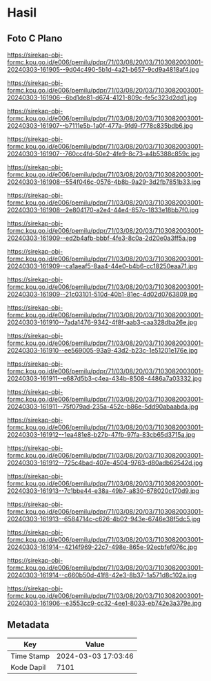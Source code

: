 # Hasil

## Foto C Plano

https://sirekap-obj-formc.kpu.go.id/e006/pemilu/pdpr/71/03/08/20/03/7103082003001-20240303-161905--9d04c490-5b1d-4a21-b657-9cd9a4818af4.jpg

https://sirekap-obj-formc.kpu.go.id/e006/pemilu/pdpr/71/03/08/20/03/7103082003001-20240303-161906--6bd1de81-d674-4121-809c-fe5c323d2dd1.jpg

https://sirekap-obj-formc.kpu.go.id/e006/pemilu/pdpr/71/03/08/20/03/7103082003001-20240303-161907--b7111e5b-1a0f-477a-9fd9-f778c835bdb6.jpg

https://sirekap-obj-formc.kpu.go.id/e006/pemilu/pdpr/71/03/08/20/03/7103082003001-20240303-161907--760cc4fd-50e2-4fe9-8c73-a4b5388c859c.jpg

https://sirekap-obj-formc.kpu.go.id/e006/pemilu/pdpr/71/03/08/20/03/7103082003001-20240303-161908--554f046c-0576-4b8b-9a29-3d2fb7851b33.jpg

https://sirekap-obj-formc.kpu.go.id/e006/pemilu/pdpr/71/03/08/20/03/7103082003001-20240303-161908--2e804170-a2e4-44e4-857c-1833e18bb7f0.jpg

https://sirekap-obj-formc.kpu.go.id/e006/pemilu/pdpr/71/03/08/20/03/7103082003001-20240303-161909--ed2b4afb-bbbf-4fe3-8c0a-2d20e0a3ff5a.jpg

https://sirekap-obj-formc.kpu.go.id/e006/pemilu/pdpr/71/03/08/20/03/7103082003001-20240303-161909--ca1aeaf5-8aa4-44e0-b4b6-cc18250eaa71.jpg

https://sirekap-obj-formc.kpu.go.id/e006/pemilu/pdpr/71/03/08/20/03/7103082003001-20240303-161909--21c03101-510d-40b1-81ec-4d02d0763809.jpg

https://sirekap-obj-formc.kpu.go.id/e006/pemilu/pdpr/71/03/08/20/03/7103082003001-20240303-161910--7ada1476-9342-4f8f-aab3-caa328dba26e.jpg

https://sirekap-obj-formc.kpu.go.id/e006/pemilu/pdpr/71/03/08/20/03/7103082003001-20240303-161910--ee569005-93a9-43d2-b23c-1e51201e176e.jpg

https://sirekap-obj-formc.kpu.go.id/e006/pemilu/pdpr/71/03/08/20/03/7103082003001-20240303-161911--e687d5b3-c4ea-434b-8508-4486a7a03332.jpg

https://sirekap-obj-formc.kpu.go.id/e006/pemilu/pdpr/71/03/08/20/03/7103082003001-20240303-161911--75f079ad-235a-452c-b86e-5dd90abaabda.jpg

https://sirekap-obj-formc.kpu.go.id/e006/pemilu/pdpr/71/03/08/20/03/7103082003001-20240303-161912--1ea481e8-b27b-47fb-97fa-83cb65d3715a.jpg

https://sirekap-obj-formc.kpu.go.id/e006/pemilu/pdpr/71/03/08/20/03/7103082003001-20240303-161912--725c4bad-407e-4504-9763-d80adb62542d.jpg

https://sirekap-obj-formc.kpu.go.id/e006/pemilu/pdpr/71/03/08/20/03/7103082003001-20240303-161913--7c1bbe44-e38a-49b7-a830-678020c170d9.jpg

https://sirekap-obj-formc.kpu.go.id/e006/pemilu/pdpr/71/03/08/20/03/7103082003001-20240303-161913--6584714c-c626-4b02-943e-6746e38f5dc5.jpg

https://sirekap-obj-formc.kpu.go.id/e006/pemilu/pdpr/71/03/08/20/03/7103082003001-20240303-161914--4214f969-22c7-498e-865e-92ecbfef076c.jpg

https://sirekap-obj-formc.kpu.go.id/e006/pemilu/pdpr/71/03/08/20/03/7103082003001-20240303-161914--c660b50d-41f8-42e3-8b37-1a571d8c102a.jpg

https://sirekap-obj-formc.kpu.go.id/e006/pemilu/pdpr/71/03/08/20/03/7103082003001-20240303-161906--e3553cc9-cc32-4ee1-8033-eb742e3a379e.jpg


## Metadata

| Key        | Value               |
| ---------- | ------------------- |
| Time Stamp | 2024-03-03 17:03:46 |
| Kode Dapil | 7101                |



